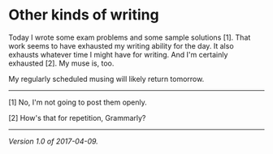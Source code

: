 Other kinds of writing
======================

Today I wrote some exam problems and some sample solutions [1].  That work
seems to have exhausted my writing ability for the day.  It also exhausts
whatever time I might have for writing.  And I'm certainly exhausted [2].
My muse is, too.

My regularly scheduled musing will likely return tomorrow.

---

[1] No, I'm not going to post them openly.

[2] How's that for repetition, Grammarly?

---

*Version 1.0 of 2017-04-09.*

